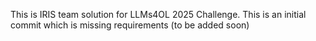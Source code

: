 This is IRIS team solution for LLMs4OL 2025 Challenge. This is an initial commit which is missing requirements (to be added soon) 
